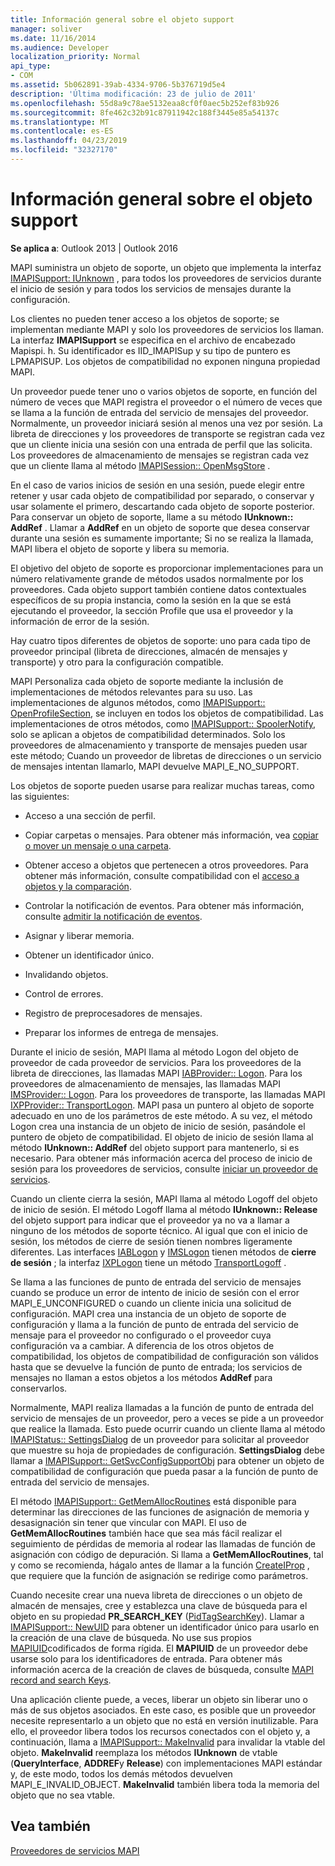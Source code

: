 ```yaml
---
title: Información general sobre el objeto support
manager: soliver
ms.date: 11/16/2014
ms.audience: Developer
localization_priority: Normal
api_type:
- COM
ms.assetid: 5b062891-39ab-4334-9706-5b376719d5e4
description: 'Última modificación: 23 de julio de 2011'
ms.openlocfilehash: 55d8a9c78ae5132eaa8cf0f0aec5b252ef83b926
ms.sourcegitcommit: 8fe462c32b91c87911942c188f3445e85a54137c
ms.translationtype: MT
ms.contentlocale: es-ES
ms.lasthandoff: 04/23/2019
ms.locfileid: "32327170"
---
```

# <a name="support-object-overview"></a>Información general sobre el objeto support

  
  
**Se aplica a**: Outlook 2013 | Outlook 2016 
  
MAPI suministra un objeto de soporte, un objeto que implementa la interfaz [IMAPISupport: IUnknown](imapisupportiunknown.md) , para todos los proveedores de servicios durante el inicio de sesión y para todos los servicios de mensajes durante la configuración. 
  
Los clientes no pueden tener acceso a los objetos de soporte; se implementan mediante MAPI y solo los proveedores de servicios los llaman. La interfaz **IMAPISupport** se especifica en el archivo de encabezado Mapispi. h. Su identificador es IID_IMAPISup y su tipo de puntero es LPMAPISUP. Los objetos de compatibilidad no exponen ninguna propiedad MAPI. 
  
Un proveedor puede tener uno o varios objetos de soporte, en función del número de veces que MAPI registra el proveedor o el número de veces que se llama a la función de entrada del servicio de mensajes del proveedor. Normalmente, un proveedor iniciará sesión al menos una vez por sesión. La libreta de direcciones y los proveedores de transporte se registran cada vez que un cliente inicia una sesión con una entrada de perfil que las solicita. Los proveedores de almacenamiento de mensajes se registran cada vez que un cliente llama al método [IMAPISession:: OpenMsgStore](imapisession-openmsgstore.md) . 
  
En el caso de varios inicios de sesión en una sesión, puede elegir entre retener y usar cada objeto de compatibilidad por separado, o conservar y usar solamente el primero, descartando cada objeto de soporte posterior. Para conservar un objeto de soporte, llame a su método **IUnknown:: AddRef** . Llamar a **AddRef** en un objeto de soporte que desea conservar durante una sesión es sumamente importante; Si no se realiza la llamada, MAPI libera el objeto de soporte y libera su memoria. 
  
El objetivo del objeto de soporte es proporcionar implementaciones para un número relativamente grande de métodos usados normalmente por los proveedores. Cada objeto support también contiene datos contextuales específicos de su propia instancia, como la sesión en la que se está ejecutando el proveedor, la sección Profile que usa el proveedor y la información de error de la sesión. 
  
Hay cuatro tipos diferentes de objetos de soporte: uno para cada tipo de proveedor principal (libreta de direcciones, almacén de mensajes y transporte) y otro para la configuración compatible. 
  
MAPI Personaliza cada objeto de soporte mediante la inclusión de implementaciones de métodos relevantes para su uso. Las implementaciones de algunos métodos, como [IMAPISupport:: OpenProfileSection](imapisupport-openprofilesection.md), se incluyen en todos los objetos de compatibilidad. Las implementaciones de otros métodos, como [IMAPISupport:: SpoolerNotify](imapisupport-spoolernotify.md), solo se aplican a objetos de compatibilidad determinados. Solo los proveedores de almacenamiento y transporte de mensajes pueden usar este método; Cuando un proveedor de libretas de direcciones o un servicio de mensajes intentan llamarlo, MAPI devuelve MAPI_E_NO_SUPPORT.
  
Los objetos de soporte pueden usarse para realizar muchas tareas, como las siguientes:
  
- Acceso a una sección de perfil.
    
- Copiar carpetas o mensajes. Para obtener más información, vea [copiar o mover un mensaje o una carpeta](copying-or-moving-a-message-or-a-folder.md).
    
- Obtener acceso a objetos que pertenecen a otros proveedores. Para obtener más información, consulte compatibilidad con el [acceso a objetos y la comparación](supporting-object-access-and-comparison.md). 
    
- Controlar la notificación de eventos. Para obtener más información, consulte [admitir la notificación de eventos](supporting-event-notification.md).
    
- Asignar y liberar memoria.
    
- Obtener un identificador único.
    
- Invalidando objetos.
    
- Control de errores.
    
- Registro de preprocesadores de mensajes. 
    
- Preparar los informes de entrega de mensajes. 
    
Durante el inicio de sesión, MAPI llama al método Logon del objeto de proveedor de cada proveedor de servicios. Para los proveedores de la libreta de direcciones, las llamadas MAPI [IABProvider:: Logon](iabprovider-logon.md). Para los proveedores de almacenamiento de mensajes, las llamadas MAPI [IMSProvider:: Logon](imsprovider-logon.md). Para los proveedores de transporte, las llamadas MAPI [IXPProvider:: TransportLogon](ixpprovider-transportlogon.md). MAPI pasa un puntero al objeto de soporte adecuado en uno de los parámetros de este método. A su vez, el método Logon crea una instancia de un objeto de inicio de sesión, pasándole el puntero de objeto de compatibilidad. El objeto de inicio de sesión llama al método **IUnknown:: AddRef** del objeto support para mantenerlo, si es necesario. Para obtener más información acerca del proceso de inicio de sesión para los proveedores de servicios, consulte [iniciar un proveedor de servicios](starting-a-service-provider.md).
  
Cuando un cliente cierra la sesión, MAPI llama al método Logoff del objeto de inicio de sesión. El método Logoff llama al método **IUnknown:: Release** del objeto support para indicar que el proveedor ya no va a llamar a ninguno de los métodos de soporte técnico. Al igual que con el inicio de sesión, los métodos de cierre de sesión tienen nombres ligeramente diferentes. Las interfaces [IABLogon](iablogoniunknown.md) y [IMSLogon](imslogoniunknown.md) tienen métodos de **cierre de sesión** ; la interfaz [IXPLogon](ixplogoniunknown.md) tiene un método [TransportLogoff](ixplogon-transportlogoff.md) . 
  
Se llama a las funciones de punto de entrada del servicio de mensajes cuando se produce un error de intento de inicio de sesión con el error MAPI_E_UNCONFIGURED o cuando un cliente inicia una solicitud de configuración. MAPI crea una instancia de un objeto de soporte de configuración y llama a la función de punto de entrada del servicio de mensaje para el proveedor no configurado o el proveedor cuya configuración va a cambiar. A diferencia de los otros objetos de compatibilidad, los objetos de compatibilidad de configuración son válidos hasta que se devuelve la función de punto de entrada; los servicios de mensajes no llaman a estos objetos a los métodos **AddRef** para conservarlos. 
  
Normalmente, MAPI realiza llamadas a la función de punto de entrada del servicio de mensajes de un proveedor, pero a veces se pide a un proveedor que realice la llamada. Esto puede ocurrir cuando un cliente llama al método [IMAPIStatus:: SettingsDialog](imapistatus-settingsdialog.md) de un proveedor para solicitar al proveedor que muestre su hoja de propiedades de configuración. **SettingsDialog** debe llamar a [IMAPISupport:: GetSvcConfigSupportObj](imapisupport-getsvcconfigsupportobj.md) para obtener un objeto de compatibilidad de configuración que pueda pasar a la función de punto de entrada del servicio de mensajes. 
  
El método [IMAPISupport:: GetMemAllocRoutines](imapisupport-getmemallocroutines.md) está disponible para determinar las direcciones de las funciones de asignación de memoria y desasignación sin tener que vincular con MAPI. El uso de **GetMemAllocRoutines** también hace que sea más fácil realizar el seguimiento de pérdidas de memoria al rodear las llamadas de función de asignación con código de depuración. Si llama a **GetMemAllocRoutines**, tal y como se recomienda, hágalo antes de llamar a la función [CreateIProp](createiprop.md) , que requiere que la función de asignación se redirige como parámetros. 
  
Cuando necesite crear una nueva libreta de direcciones o un objeto de almacén de mensajes, cree y establezca una clave de búsqueda para el objeto en su propiedad **PR_SEARCH_KEY** ([PidTagSearchKey](pidtagsearchkey-canonical-property.md)). Llamar a [IMAPISupport:: NewUID](imapisupport-newuid.md) para obtener un identificador único para usarlo en la creación de una clave de búsqueda. No use sus propios [MAPIUID](mapiuid.md)codificados de forma rígida. El **MAPIUID** de un proveedor debe usarse solo para los identificadores de entrada. Para obtener más información acerca de la creación de claves de búsqueda, consulte [MAPI record and search Keys](mapi-record-and-search-keys.md).
  
Una aplicación cliente puede, a veces, liberar un objeto sin liberar uno o más de sus objetos asociados. En este caso, es posible que un proveedor necesite representarlo a un objeto que no está en versión inutilizable. Para ello, el proveedor libera todos los recursos conectados con el objeto y, a continuación, llama a [IMAPISupport:: MakeInvalid](imapisupport-makeinvalid.md) para invalidar la vtable del objeto. **MakeInvalid** reemplaza los métodos **IUnknown** de vtable (**QueryInterface**, **ADDREF**y **Release**) con implementaciones MAPI estándar y, de este modo, todos los demás métodos devuelven MAPI_E_INVALID_OBJECT. **MakeInvalid** también libera toda la memoria del objeto que no sea vtable. 
  
## <a name="see-also"></a>Vea también



[Proveedores de servicios MAPI](mapi-service-providers.md)

